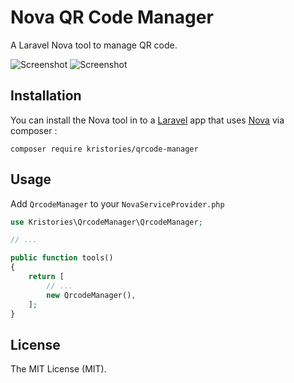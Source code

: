 # Nova QR Code Manager

A Laravel Nova tool to manage QR code.

![Screenshot](https://i.imgur.com/1mpkE24.png)
![Screenshot](https://i.imgur.com/zlRtm1I.png)

## Installation

You can install the Nova tool in to a [Laravel](http://laravel.com) app that uses [Nova](http://nova.laravel.com) via composer :

```cli
composer require kristories/qrcode-manager
```

## Usage

Add `QrcodeManager` to your `NovaServiceProvider.php`

```php
use Kristories\QrcodeManager\QrcodeManager;

// ...

public function tools()
{
    return [
        // ...
    	new QrcodeManager(),
    ];
}
```

## License

The MIT License (MIT).